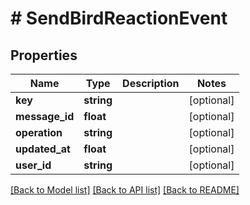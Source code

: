# # SendBirdReactionEvent

## Properties

Name | Type | Description | Notes
------------ | ------------- | ------------- | -------------
**key** | **string** |  | [optional]
**message_id** | **float** |  | [optional]
**operation** | **string** |  | [optional]
**updated_at** | **float** |  | [optional]
**user_id** | **string** |  | [optional]

[[Back to Model list]](../../README.md#models) [[Back to API list]](../../README.md#endpoints) [[Back to README]](../../README.md)
